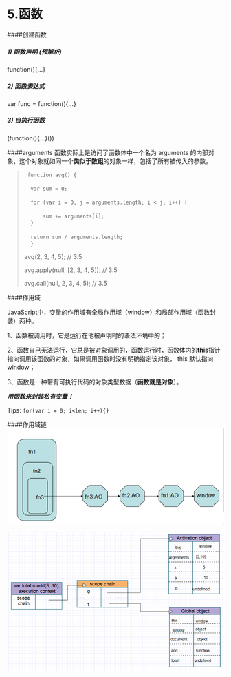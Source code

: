 # 5.函数
####创建函数

##### 1) 函数声明 (预解析)

function(){...}

##### 2) 函数表达式

var func = function(){...}

##### 3) 自执行函数
(function(){...}())

####arguments
函数实际上是访问了函数体中一个名为 arguments 的内部对象，这个对象就如同一个**类似于数组**的对象一样，包括了所有被传入的参数。

>      function avg() {
> 
>       var sum = 0;
>    
>       for (var i = 0, j = arguments.length; i < j; i++) {
>    
>           sum += arguments[i];
>       }
>    
>       return sum / arguments.length;
>       }
> 
> avg(2, 3, 4, 5); // 3.5
> 
> avg.apply(null, [2, 3, 4, 5]); // 3.5
> 
> avg.call(null, 2, 3, 4, 5); // 3.5

####作用域

JavaScript中，变量的作用域有全局作用域（window）和局部作用域（函数封装）两种。

1、函数被调用时，它是运行在他被声明时的语法环境中的；

2、函数自己无法运行，它总是被对象调用的，函数运行时，函数体内的**this**指针指向调用该函数的对象，如果调用函数时没有明确指定该对象， this 默认指向 window；

3、函数是一种带有可执行代码的对象类型数据（**函数就是对象**）。

***用函数来封装私有变量！***

Tips: ```for(var i = 0; i<len; i++){}```

####作用域链
![](1.png)




![](2.jpg)



